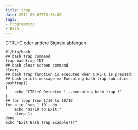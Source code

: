 ```yaml
---
title: trap
date: 2011-06-07T15:36:08
tags: 
- Programming
- Bash
---
```


CTRL+C oder andere Signale abfangen

    #!/bin/bash
    ## bash trap command
    trap bashtrap INT
    ## bash clear screen command
    clear;
    ## bash trap function is executed when CTRL-C is pressed:
    ## bash prints message => Executing bash trap subrutine !
    bashtrap()
    {
        echo "CTRL+C Detected !...executing bash trap !"
    }
    ## for loop from 1/10 to 10/10
    for a in `seq 1 10`; do
        echo "$a/10 to Exit."
        sleep 1;
    done
    echo "Exit Bash Trap Example!!!"
